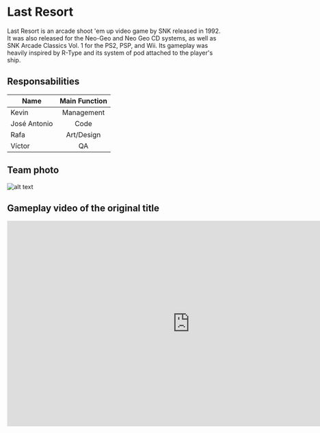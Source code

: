 # Last Resort
Last Resort is an arcade shoot 'em up video game by SNK released in 1992. It was also released for the Neo-Geo and Neo Geo CD systems, as well as SNK Arcade Classics Vol. 1 for the PS2, PSP, and Wii. Its gameplay was heavily inspired by R-Type and its system of pod attached to the player's ship.
## Responsabilities

| Name	        | Main Function  | 
| ------------- |:-------------:|
| Kevin      | Management |
| José Antonio      | Code      |
| Rafa | Art/Design      |
| Víctor | QA      |

## Team photo
![alt text](https://github.com/dusthandler/CITM_Proyecto_1/blob/master/docs/Team_Photo.jpg?raw=true)

## Gameplay video of the original title
<iframe width="854" height="480" src="https://www.youtube.com/embed/y1xUT7QJ-mA" frameborder="0" allow="autoplay; encrypted-media" allowfullscreen></iframe>
